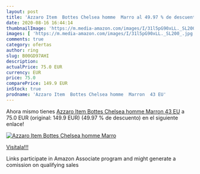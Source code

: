 ```yaml
---
layout: post
title: 'Azzaro Item  Bottes Chelsea homme  Marro al 49.97 % de descuento'
date: 2020-08-16 16:44:14
thumbnailImage: 'https://m.media-amazon.com/images/I/31l5pG90xLL._SL200_.jpg'
images: [ 'https://m.media-amazon.com/images/I/31l5pG90xLL._SL200_.jpg' ]
comments: true
category: ofertas
author: ring
slug: B00GD97AHI
description:
actualPrice: 75.0 EUR
currency: EUR
price: 75.0
comparePrice: 149.9 EUR
inStock: true
prodname: 'Azzaro Item  Bottes Chelsea homme  Marron  43 EU'
---
```


Ahora mismo tienes [Azzaro Item  Bottes Chelsea homme  Marron  43 EU](https://www.amazon.fr/dp/B00GD97AHI/?tag=tolees0d-21) a 75.0 EUR (original: 149.9 EUR) (49.97 %  de descuento) en el siguiente enlace!

[![Azzaro Item  Bottes Chelsea homme  Marro](https://m.media-amazon.com/images/I/31l5pG90xLL._SL200_.jpg)](https://www.amazon.fr/dp/B00GD97AHI/?tag=tolees0d-21)

[Visítala!!!](https://www.amazon.fr/dp/B00GD97AHI/?tag=tolees0d-21)

Links participate in Amazon Associate program and might generate a comission on qualifying sales
